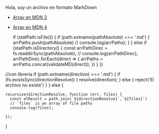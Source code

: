 Hola, soy un archivo en formato MarkDown
<!-- * [Array en MDN 0](https://developer.mozill.org/) //ROTO

<!-- * [Array.map en MDN 1](https://developer.mozilla.org/es/docs/Web/JavaScript/Referencia/Objetos_globales/Array/map)

* [Array.sort en MDN 2](https://developer.mozilla.org/es/docs/Web/JavaScript/Referencia/Objetos_globales/Array/sort) -->

* [Array en MDN 3](https://goosadfasfsdafsafdasfagl.com/)

* [Array en MDN 4](https://facebook.com/) 

  if (statPath.isFile()) {
    if (path.extname(pathAbsolute) === '.md') {
      arrPaths.push(pathAbsolute)
      // console.log(arrPaths);
    }
  }
  else if (statPath.isDirectory() {
    const arrPathDirec = fs.readdirSync(pathAbsolute);
    // console.log(arrPathDirec);
    arrPathDirec.forEach(direct => {
      arrPaths = arrPaths.concat(validateMD(direct));
    })
  }
})

//con libreria
if (path.extname(direction) === '.md') {
    if (fs.existsSync(directionResolve)) {
      resolve(direction);
    }
    else {
      reject('El archivo no existe')
    }
  }
  else {
    
    recursive(directionResolve, function (err, files) {
      const elResult = path.join(`${directionResolve}`,`${files}`)
      // `files` is an array of file paths
      console.log(files);

    });
  }


